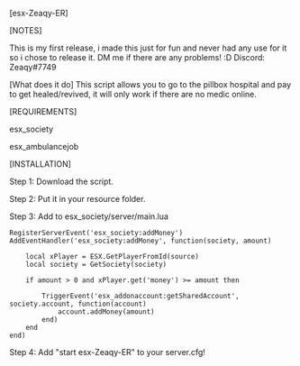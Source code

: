 [esx-Zeaqy-ER]

[NOTES]

This is my first release, i made this just for fun and never had any use for it so i chose to release it.
DM me if there are any problems! :D
Discord: Zeaqy#7749

[What does it do]
This script allows you to go to the pillbox hospital and pay to get healed/revived, it will only work if there are no medic online.

[REQUIREMENTS]
  
esx_society

esx_ambulancejob

[INSTALLATION]

Step 1: Download the script.

Step 2: Put it in your resource folder.

Step 3: Add to esx_society/server/main.lua
```
RegisterServerEvent('esx_society:addMoney')
AddEventHandler('esx_society:addMoney', function(society, amount)
	
	local xPlayer = ESX.GetPlayerFromId(source)
	local society = GetSociety(society)
	
	if amount > 0 and xPlayer.get('money') >= amount then

		TriggerEvent('esx_addonaccount:getSharedAccount', society.account, function(account)
			account.addMoney(amount)
		end)
	end
end)
```
Step 4: Add "start esx-Zeaqy-ER" to your server.cfg!
